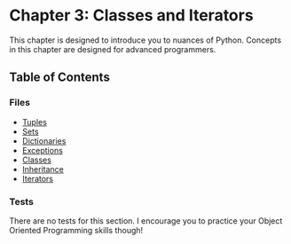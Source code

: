 # Chapter 3: Classes and Iterators 

This chapter is designed to introduce you to nuances of Python. Concepts in this chapter are designed for 
advanced programmers.

## Table of Contents

### Files

- [Tuples](./Files/Tuples.py)
- [Sets](./Files/Sets.py)
- [Dictionaries](./Files/Dictionaries.py)
- [Exceptions](./Files/Exceptions.py)
- [Classes](./Files/Classes.py)
- [Inheritance](./Files/Inheritance.py)
- [Iterators](./Files/Iterators.py)

### Tests

There are no tests for this section. I encourage you to practice your Object Oriented Programming skills though!
